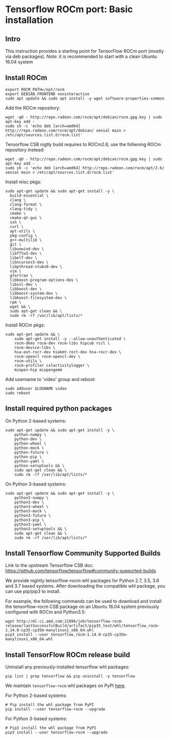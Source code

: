 # Tensorflow ROCm port: Basic installation

## Intro
This instruction provides a starting point for TensorFlow ROCm port (mostly via deb packages).
*Note*: it is recommended to start with a clean Ubuntu 16.04 system

## Install ROCm
```
export ROCM_PATH=/opt/rocm
export DEBIAN_FRONTEND noninteractive
sudo apt update && sudo apt install -y wget software-properties-common 
```

Add the ROCm repository:  
```
wget -qO - http://repo.radeon.com/rocm/apt/debian/rocm.gpg.key | sudo apt-key add -
sudo sh -c 'echo deb [arch=amd64] http://repo.radeon.com/rocm/apt/debian/ xenial main > /etc/apt/sources.list.d/rocm.list'
```
Tensorflow CSB nigtly build requires to ROCm2.6, use the follwoing ROCm repository instead:
```
wget -qO - http://repo.radeon.com/rocm/apt/debian/rocm.gpg.key | sudo apt-key add -
sudo sh -c 'echo deb [arch=amd64] http://repo.radeon.com/rocm/apt/2.6/ xenial main > /etc/apt/sources.list.d/rocm.list'
```

Install misc pkgs:
```
sudo apt-get update && sudo apt-get install -y \
  build-essential \
  clang \
  clang-format \
  clang-tidy \
  cmake \
  cmake-qt-gui \
  ssh \
  curl \
  apt-utils \
  pkg-config \
  g++-multilib \
  git \
  libunwind-dev \
  libfftw3-dev \
  libelf-dev \
  libncurses5-dev \
  libpthread-stubs0-dev \
  vim \
  gfortran \
  libboost-program-options-dev \
  libssl-dev \
  libboost-dev \
  libboost-system-dev \
  libboost-filesystem-dev \
  rpm \
  wget && \
  sudo apt-get clean && \
  sudo rm -rf /var/lib/apt/lists/*
```

Install ROCm pkgs:
```
sudo apt-get update && \
    sudo apt-get install -y --allow-unauthenticated \
    rocm-dkms rocm-dev rocm-libs hipcub rccl \
    rocm-device-libs \
    hsa-ext-rocr-dev hsakmt-roct-dev hsa-rocr-dev \
    rocm-opencl rocm-opencl-dev \
    rocm-utils \
    rocm-profiler cxlactivitylogger \
    miopen-hip miopengemm
```

Add username to 'video' group and reboot:  
```
sudo adduser $LOGNAME video
sudo reboot
```

## Install required python packages

On Python 2-based systems:
```
sudo apt-get update && sudo apt-get install -y \
    python-numpy \
    python-dev \
    python-wheel \
    python-mock \
    python-future \
    python-pip \
    python-yaml \
    python-setuptools && \
    sudo apt-get clean && \
    sudo rm -rf /var/lib/apt/lists/*
```

On Python 3-based systems:
```
sudo apt-get update && sudo apt-get install -y \
    python3-numpy \
    python3-dev \
    python3-wheel \
    python3-mock \
    python3-future \
    python3-pip \
    python3-yaml \
    python3-setuptools && \
    sudo apt-get clean && \
    sudo rm -rf /var/lib/apt/lists/*
```
## Install Tensorflow Community Supported Builds 
Link to the upstream Tensorflow CSB doc:
https://github.com/tensorflow/tensorflow#community-supported-builds

We provide nightly tensorflow-rocm whl packages for Python 2.7, 3.5, 3.6 and 3.7 based systems.
After downloading the compatible whl package, you can use pip/pip3 to install.

For example, the following commands can be used to download and install the tensorflow-rocm CSB package on an Ubuntu 16.04 system previously configured with ROCm and Python3.5:
```
wget http://ml-ci.amd.com:21096/job/tensorflow-rocm-release/lastSuccessfulBuild/artifact/pip35_test/whl/tensorflow_rocm-1.14.0-cp35-cp35m-manylinux1_x86_64.whl
pip3 install --user tensorflow_rocm-1.14.0-cp35-cp35m-manylinux1_x86_64.whl
```

## Install TensorFlow ROCm release build

Uninstall any previously-installed tensorflow whl packages:  
```
pip list | grep tensorflow && pip uninstall -y tensorflow
```

We maintain `tensorflow-rocm` whl packages on PyPI [here](https://pypi.org/project/tensorflow-rocm).

For Python 2-based systems:
```
# Pip install the whl package from PyPI
pip install --user tensorflow-rocm --upgrade
```

For Python 3-based systems:
```
# Pip3 install the whl package from PyPI
pip3 install --user tensorflow-rocm --upgrade
```

